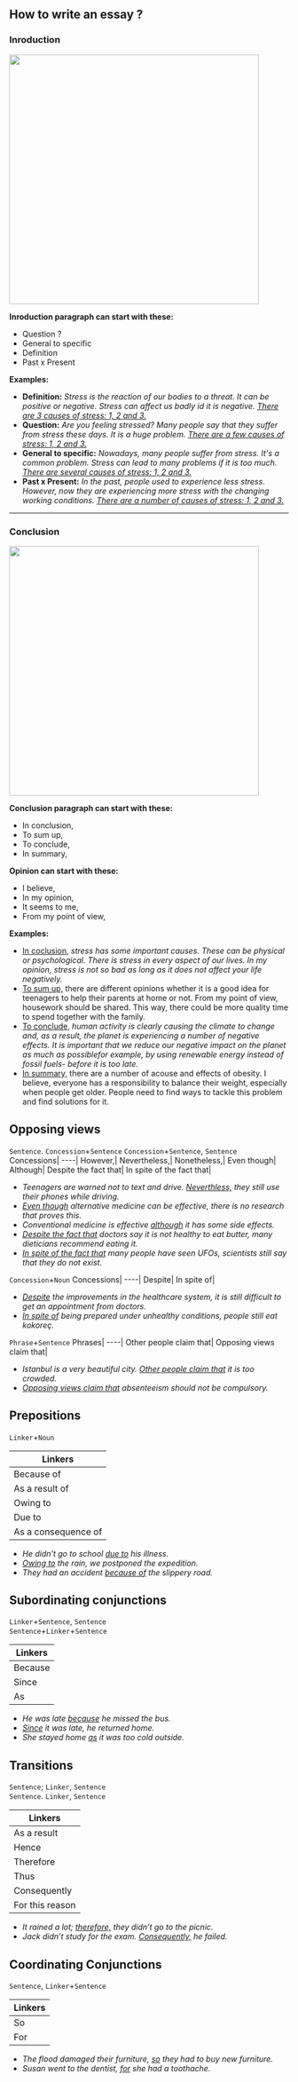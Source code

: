 ## How to write an essay ?

### Inroduction
<img src="https://user-images.githubusercontent.com/74737994/182592845-2b64bb42-0276-49bb-827b-1d959e67e142.png" width="450">

**Inroduction paragraph can start with these:**
* Question ?
* General to specific
* Definition
* Past x Present


**Examples:**
* **Definition:** _Stress is the reaction of our bodies to a threat. It can be positive or negative. Stress can affect us badly id it is negative. <ins> There are 3 causes of stress: 1, 2 and 3.</ins>_
* **Question:** _Are you feeling stressed? Many people say that they suffer from stress these days. It is a huge problem. <ins>There are a few causes of stress: 1, 2 and 3.</ins>_
* **General to specific:** _Nowadays, many people suffer from stress. It's a common problem. Stress can lead to many problems if it is too much. <ins>There are several causes of stress: 1, 2 and 3.</ins>_
* **Past x Present:** _In the past, people used to experience less stress. However, now they are experiencing more stress with the changing working conditions. <ins>There are a number of causes of stress: 1, 2 and 3.</ins>_

---

### Conclusion
<img src="https://user-images.githubusercontent.com/74737994/182592967-4122235c-f7fb-418f-b0c8-9e8e049f6f77.png" width="450">
    
**Conclusion paragraph can start with these:**
* In conclusion, 
* To sum up,     
* To conclude,   
* In summary,

**Opinion can start with these:**
* I believe,
* In my opinion,
* It seems to me,
* From my point of view,

**Examples:**
* <ins>In coclusion,</ins> _stress has some important causes. These can be physical or psychological. There is stress in every
aspect of our lives. In my opinion, stress is not so bad as long as it does not affect your life negatively._
* <ins>To sum up,</ins> there are different opinions whether it is a good idea for teenagers to help their parents at home or not. From my point of view, housework should be shared. This way, there could be more quality time to spend together with the family. 
* <ins>To conclude,</ins> _human activity is clearly causing the climate to change and, as a result, the planet is experiencing a
number of negative effects. It is important that we reduce our negative impact on the planet as much as possiblefor example, by using renewable energy instead of fossil fuels- before it is too late._
* <ins>In summary,</ins> there are a number of acouse and effects of obesity. I believe, everyone has a responsibility to balance their weight, especially when people get older. People need to find ways to tackle this problem and find solutions for it.


## Opposing views

`Sentence`. `Concession`+`Sentence`
`Concession`+`Sentence`, `Sentence`
Concessions|
----|
However,|
Nevertheless,|
Nonetheless,|
Even though|
Although|
Despite the fact that|
In spite of the fact that|

* _Teenagers are warned not to text and drive. <ins>Neverthless,</ins> they still use their phones while driving._
* _<ins>Even though</ins> alternative medicine can be effective, there is no research that proves this._
* _Conventional medicine is effective <ins>although</ins> it has some side effects._
* _<ins>Despite the fact that</ins> doctors say it is not healthy to eat butter, many dieticians recommend eating it._
* _<ins>In spite of the fact that</ins> many people have seen UFOs, scientists still say that they do not exist._

`Concession`+`Noun`
Concessions|
----|
Despite|
In spite of|

* _<ins>Despite</ins> the improvements in the healthcare system, it is still difficult to get an appointment from doctors._
* _<ins>In spite of</ins> being prepared under unhealthy conditions, people still eat kokoreç._


`Phrase`+`Sentence`
Phrases|
----|
Other people claim that|
Opposing views claim that|

* _Istanbul is a very beautiful city. <ins>Other people claim that</ins> it is too crowded._
* _<ins>Opposing views claim that</ins> absenteeism should not be compulsory._

## Prepositions

`Linker`+`Noun`

**Linkers**         |        
-------------       | 
Because of          | 
As a result of      | 
Owing to            |
Due to              | 
As a consequence of | 

* _He didn’t go to school <ins>due to</ins> his illness._
* _<ins>Owing to</ins> the rain, we postponed the expedition._
* _They had an accident <ins>because of</ins> the slippery road._

## Subordinating conjunctions

`Linker`+`Sentence`, `Sentence` <br>
`Sentence`+`Linker`+`Sentence`

**Linkers**      |  
----------  | 
Because     | 
Since       | 
As          |

* _He was late <ins>because</ins> he missed the bus._
* _<ins>Since</ins> it was late, he returned home._
* _She stayed home <ins>as</ins> it was too cold outside._

## Transitions

`Sentence`; `Linker`, `Sentence` <br>
`Sentence`. `Linker`, `Sentence`

**Linkers**          |  
----------      |
As a result     |
Hence           |
Therefore       |
Thus            |
Consequently    |
For this reason |

* _It rained a lot; <ins>therefore,</ins> they didn’t go to the picnic._
* _Jack didn’t study for the exam. <ins>Consequently,</ins> he failed._

## Coordinating Conjunctions

`Sentence`, `Linker`+`Sentence`

**Linkers**    |  
----------|
So        |
For       |

* _The flood damaged their furniture, <ins>so</ins> they had to buy new furniture._
* _Susan went to the dentist, <ins>for</ins> she had a toothache._
